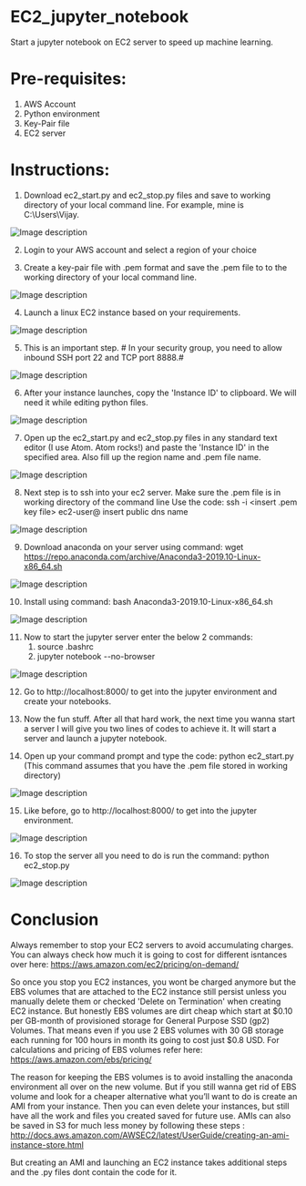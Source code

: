 # EC2_jupyter_notebook

Start a jupyter notebook on EC2 server to speed up machine learning.

# Pre-requisites:
1. AWS Account
2. Python environment
3. Key-Pair file
4. EC2 server

# Instructions:
1. Download ec2_start.py and ec2_stop.py files and save to working directory of your local command line. For example, mine is C:\Users\Vijay.

![Image description](https://github.com/vijay-ravi/EC2_jupyter_notebook/blob/master/Command_prompt.PNG)


2. Login to your AWS account and select a region of your choice

3. Create a key-pair file with .pem format and save the .pem file to to the working directory of your local command line.

![Image description](https://github.com/vijay-ravi/EC2_jupyter_notebook/blob/master/keypair.PNG)


4. Launch a linux EC2 instance based on your requirements.

![Image description](https://github.com/vijay-ravi/EC2_jupyter_notebook/blob/master/instance_type.PNG)


5. This is an important step. # In your security group, you need to allow inbound SSH port 22 and TCP port 8888.#

![Image description](https://github.com/vijay-ravi/EC2_jupyter_notebook/blob/master/security_group.PNG)

6. After your instance launches, copy the 'Instance ID' to clipboard. We will need it while editing python files.

![Image description](https://github.com/vijay-ravi/EC2_jupyter_notebook/blob/master/ec2_server.PNG)

7. Open up the ec2_start.py and ec2_stop.py files in any standard text editor (I use Atom. Atom rocks!) and paste the 'Instance ID' in the specified area. Also fill up the region name and .pem file name.

![Image description](https://github.com/vijay-ravi/EC2_jupyter_notebook/blob/master/code_edit.PNG)

8. Next step is to ssh into your ec2 server. Make sure the .pem file is in working directory of the command line Use the code: ssh -i <insert .pem key file> ec2-user@ insert public dns name

![Image description](https://github.com/vijay-ravi/EC2_jupyter_notebook/blob/master/ssh_1.PNG)

9. Download anaconda on your server using command: wget https://repo.anaconda.com/archive/Anaconda3-2019.10-Linux-x86_64.sh

![Image description](https://github.com/vijay-ravi/EC2_jupyter_notebook/blob/master/get_anaconda.PNG)

10. Install using command: bash Anaconda3-2019.10-Linux-x86_64.sh 

![Image description](https://github.com/vijay-ravi/EC2_jupyter_notebook/blob/master/anaconda_install.PNG)

11. Now to start the jupyter server enter the below 2 commands:
    1. source .bashrc
    2. jupyter notebook --no-browser
    
![Image description](https://github.com/vijay-ravi/EC2_jupyter_notebook/blob/master/jupyter_start.PNG)

12. Go to http://localhost:8000/ to get into the jupyter environment and create your notebooks.

13. Now the fun stuff. After all that hard work, the next time you wanna start a server I will give you two lines of codes to achieve it. It will start a server and launch a jupyter notebook.

14. Open up your command prompt and type the code:   python ec2_start.py  (This command assumes that you have the .pem file stored in working directory)

![Image description](https://github.com/vijay-ravi/EC2_jupyter_notebook/blob/master/jupyter_cmd.PNG)

15. Like before, go to http://localhost:8000/ to get into the jupyter environment.

![Image description](https://github.com/vijay-ravi/EC2_jupyter_notebook/blob/master/local_tree.PNG)

16. To stop the server all you need to do is run the command: python ec2_stop.py

![Image description](https://github.com/vijay-ravi/EC2_jupyter_notebook/blob/master/server_stop.PNG)


# Conclusion
Always remember to stop your EC2 servers to avoid accumulating charges. You can always check how much it is going to cost for different isntances over here: https://aws.amazon.com/ec2/pricing/on-demand/

So once you stop you EC2 instances, you wont be charged anymore but the EBS volumes that are attached to the EC2 instance still persist unless you manually delete them or checked 'Delete on Termination' when creating EC2 instance. But honestly EBS volumes are dirt cheap which start at $0.10 per GB-month of provisioned storage for General Purpose SSD (gp2) Volumes. That means even if you use 2 EBS volumes with 30 GB storage each running for 100 hours in month its going to cost just $0.8 USD. For calculations and pricing of EBS volumes refer here: https://aws.amazon.com/ebs/pricing/

The reason for keeping the EBS volumes is to avoid installing the anaconda environment all over on the new volume. But if you still wanna get rid of EBS volume and look for a cheaper alternative what you’ll want to do is create an AMI from your instance. Then you can even delete your instances, but still have all the work and files you created saved for future use. AMIs can also be saved in S3 for much less money by following these steps : http://docs.aws.amazon.com/AWSEC2/latest/UserGuide/creating-an-ami-instance-store.html

But creating an AMI and launching an EC2 instance takes additional steps and the .py files dont contain the code for it.




